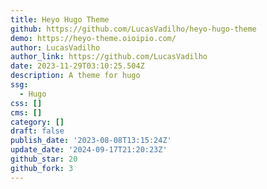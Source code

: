 ```yaml
---
title: Heyo Hugo Theme
github: https://github.com/LucasVadilho/heyo-hugo-theme
demo: https://heyo-theme.oioipio.com/
author: LucasVadilho
author_link: https://github.com/LucasVadilho
date: 2023-11-29T03:10:25.504Z
description: A theme for hugo
ssg:
  - Hugo
css: []
cms: []
category: []
draft: false
publish_date: '2023-08-08T13:15:24Z'
update_date: '2024-09-17T21:20:23Z'
github_star: 20
github_fork: 3
---
```


